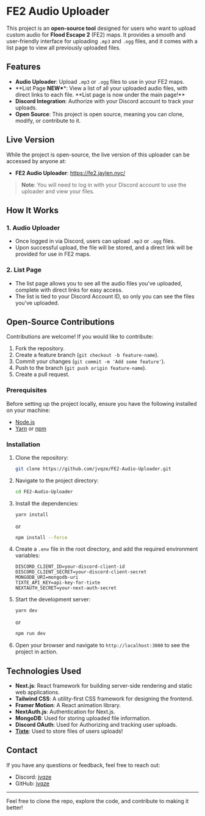 # FE2 Audio Uploader

This project is an **open-source tool** designed for users who want to upload custom audio for **Flood Escape 2** (FE2) maps. It provides a smooth and user-friendly interface for uploading `.mp3` and `.ogg` files, and it comes with a list page to view all previously uploaded files.

## Features

-   **Audio Uploader**: Upload `.mp3` or `.ogg` files to use in your FE2 maps.
-   **List Page **NEW\***\*: View a list of all your uploaded audio files, with direct links to each file. **List page is now under the main page!\*\*
-   **Discord Integration**: Authorize with your Discord account to track your uploads.
-   **Open Source**: This project is open source, meaning you can clone, modify, or contribute to it.

## Live Version

While the project is open-source, the live version of this uploader can be accessed by anyone at:

-   **FE2 Audio Uploader**: <https://fe2.jaylen.nyc/>

> **Note**: You will need to log in with your Discord account to use the uploader and view your files.

## How It Works

### 1. Audio Uploader

-   Once logged in via Discord, users can upload `.mp3` or `.ogg` files.
-   Upon successful upload, the file will be stored, and a direct link will be provided for use in FE2 maps.

### 2. List Page

-   The list page allows you to see all the audio files you've uploaded, complete with direct links for easy access.
-   The list is tied to your Discord Account ID, so only you can see the files you've uploaded.

## Open-Source Contributions

Contributions are welcome! If you would like to contribute:

1. Fork the repository.
2. Create a feature branch (`git checkout -b feature-name`).
3. Commit your changes (`git commit -m 'Add some feature'`).
4. Push to the branch (`git push origin feature-name`).
5. Create a pull request.

### Prerequisites

Before setting up the project locally, ensure you have the following installed on your machine:

-   [Node.js](https://nodejs.org/)
-   [Yarn](https://yarnpkg.com/) or [npm](https://www.npmjs.com/)

### Installation

1. Clone the repository:

    ```bash
    git clone https://github.com/jvqze/FE2-Audio-Uploader.git
    ```

2. Navigate to the project directory:

    ```bash
    cd FE2-Audio-Uploader
    ```

3. Install the dependencies:

    ```bash
    yarn install
    ```

    or

    ```bash
    npm install --force
    ```

4. Create a `.env` file in the root directory, and add the required environment variables:

    ```
    DISCORD_CLIENT_ID=your-discord-client-id
    DISCORD_CLIENT_SECRET=your-discord-client-secret
    MONGODB_URI=mongodb-uri
    TIXTE_API_KEY=api-key-for-tixte
    NEXTAUTH_SECRET=your-next-auth-secret
    ```

5. Start the development server:

    ```bash
    yarn dev
    ```

    or

    ```bash
    npm run dev
    ```

6. Open your browser and navigate to `http://localhost:3000` to see the project in action.

## Technologies Used

-   **Next.js**: React framework for building server-side rendering and static web applications.
-   **Tailwind CSS**: A utility-first CSS framework for designing the frontend.
-   **Framer Motion**: A React animation library.
-   **NextAuth.js**: Authentication for Next.js.
-   **MongoDB**: Used for storing uploaded file information.
-   **Discord OAuth**: Used for Authorizing and tracking user uploads.
-   [**Tixte**](https://tixte.com): Used to store files of users uploads!

## Contact

If you have any questions or feedback, feel free to reach out:

-   Discord: [jvqze](https://discord.com/users/1203092268672753785)
-   GitHub: [jvqze](https://github.com/jvqze)

---

Feel free to clone the repo, explore the code, and contribute to making it better!
